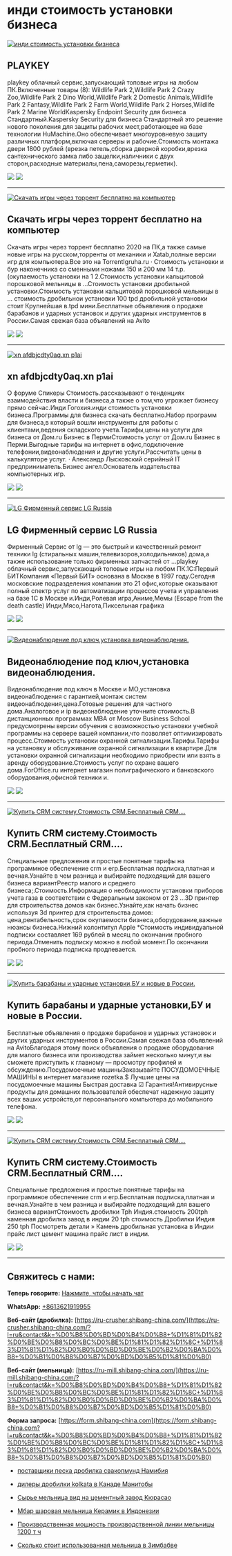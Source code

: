 # инди стоимость установки бизнеса

<a href="https://swt.shibang-china.com/?l=ru&img&k=%D0%B8%D0%BD%D0%B4%D0%B8+%D1%81%D1%82%D0%BE%D0%B8%D0%BC%D0%BE%D1%81%D1%82%D1%8C+%D1%83%D1%81%D1%82%D0%B0%D0%BD%D0%BE%D0%B2%D0%BA%D0%B8+%D0%B1%D0%B8%D0%B7%D0%BD%D0%B5%D1%81%D0%B0" target="_blank">![инди стоимость установки бизнеса](http://static.shibang-china.com/all-800x300/588.jpg)</a>

## PLAYKEY
playkey облачный сервис,запускающий топовые игры на любом ПК.Включенные товары (8): Wildlife Park 2,Wildlife Park 2 Crazy Zoo,Wildlife Park 2 Dino World,Wildlife Park 2 Domestic Animals,Wildlife Park 2 Fantasy,Wildlife Park 2 Farm World,Wildlife Park 2 Horses,Wildlife Park 2 Marine WorldKaspersky Endpoint Security для бизнеса Стандартный.Kaspersky Security для бизнеса Стандартный это решение нового поколения для защиты рабочих мест,работающее на базе технологии HuMachine.Оно обеспечивает многоуровневую защиту различных платформ,включая серверы и рабочие.Стоимость монтажа двери 1800 рублей (врезка петель,сборка дверной коробки,врезка сантехнического замка либо защелки,наличники с двух сторон,расходные материалы,пена,саморезы,герметик).


<a href="https://whatsapp.shibangsoft.com/WhatsApp.php" target="_blank" title="WhatsApp">![](http://static.shibang-china.com/icon/whatsapp.png)</a> <a href="https://swt.shibang-china.com/?l=ru&icon&k=%D0%B8%D0%BD%D0%B4%D0%B8+%D1%81%D1%82%D0%BE%D0%B8%D0%BC%D0%BE%D1%81%D1%82%D1%8C+%D1%83%D1%81%D1%82%D0%B0%D0%BD%D0%BE%D0%B2%D0%BA%D0%B8+%D0%B1%D0%B8%D0%B7%D0%BD%D0%B5%D1%81%D0%B0" target="_blank">![](http://static.shibang-china.com/icon/chat-ru.png)</a>

---

<a href="https://swt.shibang-china.com/?l=ru&img&k=%D0%B8%D0%BD%D0%B4%D0%B8+%D1%81%D1%82%D0%BE%D0%B8%D0%BC%D0%BE%D1%81%D1%82%D1%8C+%D1%83%D1%81%D1%82%D0%B0%D0%BD%D0%BE%D0%B2%D0%BA%D0%B8+%D0%B1%D0%B8%D0%B7%D0%BD%D0%B5%D1%81%D0%B0" target="_blank">![Скачать игры через торрент бесплатно на компьютер](http://static.shibang-china.com/all-800x300/326.jpg)</a>

## Скачать игры через торрент бесплатно на компьютер
Скачать игры через торрент бесплатно 2020 на ПК,а также самые новые игры на русском,торренты от механики и Xatab,полные версии игр для компьютера.Все это на TorrentIgruha.ru&nbsp;&#0183;&#32;Стоимость установки и бур наконечника со сменными ножами 150 и 200 мм 14 т.р.(окупаемость установки на 1 2.Стоимость установки кальцитовой порошковой мельницы в …Стоимость установки дробильной установки.Стоимость установки кальцитовой порошковой мельницы в … стоимость дробильнои установки 100 tpd дробильной установки стоит Крупнейшая в.tpd мини.Бесплатные объявления о продаже барабанов и ударных установок и других ударных инструментов в России.Самая свежая база объявлений на Avito


<a href="https://whatsapp.shibangsoft.com/WhatsApp.php" target="_blank" title="WhatsApp">![](http://static.shibang-china.com/icon/whatsapp.png)</a> <a href="https://swt.shibang-china.com/?l=ru&icon&k=%D0%B8%D0%BD%D0%B4%D0%B8+%D1%81%D1%82%D0%BE%D0%B8%D0%BC%D0%BE%D1%81%D1%82%D1%8C+%D1%83%D1%81%D1%82%D0%B0%D0%BD%D0%BE%D0%B2%D0%BA%D0%B8+%D0%B1%D0%B8%D0%B7%D0%BD%D0%B5%D1%81%D0%B0" target="_blank">![](http://static.shibang-china.com/icon/chat-ru.png)</a>

---

<a href="https://swt.shibang-china.com/?l=ru&img&k=%D0%B8%D0%BD%D0%B4%D0%B8+%D1%81%D1%82%D0%BE%D0%B8%D0%BC%D0%BE%D1%81%D1%82%D1%8C+%D1%83%D1%81%D1%82%D0%B0%D0%BD%D0%BE%D0%B2%D0%BA%D0%B8+%D0%B1%D0%B8%D0%B7%D0%BD%D0%B5%D1%81%D0%B0" target="_blank">![xn afdbjcdty0aq.xn p1ai](http://static.shibang-china.com/all-800x300/1278.jpg)</a>

## xn afdbjcdty0aq.xn p1ai
О форуме Спикеры Стоимость.рассказывают о тенденциях взаимодействия власти и бизнеса,а также о том,что угрожает бизнесу прямо сейчас.Инди Гогохия.инди стоимость установки бизнеса.Программы для бизнеса скачать бесплатно.Набор программ для бизнеса,в который вошли инструменты для работы с клиентами,ведения складского учета.Тарифы,цены на услуги для бизнеса от Дом.ru Бизнес в ПермиСтоимость услуг от Дом.ru Бизнес в Перми.Выгодные тарифы на интернет в офис,подключение телефонии,видеонаблюдения и другие услуги.Рассчитать цены в калькуляторе услуг.&nbsp;&#0183;&#32;Александр Лысковский серийный IT предприниматель.Бизнес ангел.Основатель издательства компьютерных игр.


<a href="https://whatsapp.shibangsoft.com/WhatsApp.php" target="_blank" title="WhatsApp">![](http://static.shibang-china.com/icon/whatsapp.png)</a> <a href="https://swt.shibang-china.com/?l=ru&icon&k=%D0%B8%D0%BD%D0%B4%D0%B8+%D1%81%D1%82%D0%BE%D0%B8%D0%BC%D0%BE%D1%81%D1%82%D1%8C+%D1%83%D1%81%D1%82%D0%B0%D0%BD%D0%BE%D0%B2%D0%BA%D0%B8+%D0%B1%D0%B8%D0%B7%D0%BD%D0%B5%D1%81%D0%B0" target="_blank">![](http://static.shibang-china.com/icon/chat-ru.png)</a>

---

<a href="https://swt.shibang-china.com/?l=ru&img&k=%D0%B8%D0%BD%D0%B4%D0%B8+%D1%81%D1%82%D0%BE%D0%B8%D0%BC%D0%BE%D1%81%D1%82%D1%8C+%D1%83%D1%81%D1%82%D0%B0%D0%BD%D0%BE%D0%B2%D0%BA%D0%B8+%D0%B1%D0%B8%D0%B7%D0%BD%D0%B5%D1%81%D0%B0" target="_blank">![LG Фирменный сервис LG Russia](http://static.shibang-china.com/all-800x300/685.jpg)</a>

## LG Фирменный сервис LG Russia
Фирменный Сервис от lg — это быстрый и качественный ремонт техники lg (стиральных машин,телевизоров,холодильников) дома,а также использование только фирменных запчастей от …playkey облачный сервис,запускающий топовые игры на любом ПК.1С:Первый БИТКомпания &#171;Первый БИТ&#187; основана в Москве в 1997 году.Сегодня московские подразделения компании это 21 офис,которые оказывают полный спектр услуг по автоматизации процессов учета и управления на базе 1С в Москве и.Инди,Ролевая игра,Аниме,Мемы (Escape from the death castle) Инди,Мясо,Нагота,Пиксельная графика


<a href="https://whatsapp.shibangsoft.com/WhatsApp.php" target="_blank" title="WhatsApp">![](http://static.shibang-china.com/icon/whatsapp.png)</a> <a href="https://swt.shibang-china.com/?l=ru&icon&k=%D0%B8%D0%BD%D0%B4%D0%B8+%D1%81%D1%82%D0%BE%D0%B8%D0%BC%D0%BE%D1%81%D1%82%D1%8C+%D1%83%D1%81%D1%82%D0%B0%D0%BD%D0%BE%D0%B2%D0%BA%D0%B8+%D0%B1%D0%B8%D0%B7%D0%BD%D0%B5%D1%81%D0%B0" target="_blank">![](http://static.shibang-china.com/icon/chat-ru.png)</a>

---

<a href="https://swt.shibang-china.com/?l=ru&img&k=%D0%B8%D0%BD%D0%B4%D0%B8+%D1%81%D1%82%D0%BE%D0%B8%D0%BC%D0%BE%D1%81%D1%82%D1%8C+%D1%83%D1%81%D1%82%D0%B0%D0%BD%D0%BE%D0%B2%D0%BA%D0%B8+%D0%B1%D0%B8%D0%B7%D0%BD%D0%B5%D1%81%D0%B0" target="_blank">![Видеонаблюдение под ключ,установка видеонаблюдения.](http://static.shibang-china.com/all-800x300/314.jpg)</a>

## Видеонаблюдение под ключ,установка видеонаблюдения.
Видеонаблюдение под ключ в Москве и МО,установка видеонаблюдения с гарантией,монтаж систем видеонаблюдения,цена.Готовые решения для частного дома.Аналоговое и ip видеонаблюдение уточните стоимость.В дистанционных программах MBA от Moscow Business School предусмотрены версии обучения с возможностью установки учебной программы на сервере вашей компании,что позволяет оптимизировать процесс.Стоимость установки охранной сигнализации.Тарифы.Тарифы на установку и обслуживание охранной сигнализации в квартире.Для установки охранной сигнализации необходимо приобрести или взять в аренду оборудование.Стоимость услуг по охране вашего дома.ForOffice.ru интернет магазин полиграфического и банковского оборудования,офисной техники и.


<a href="https://whatsapp.shibangsoft.com/WhatsApp.php" target="_blank" title="WhatsApp">![](http://static.shibang-china.com/icon/whatsapp.png)</a> <a href="https://swt.shibang-china.com/?l=ru&icon&k=%D0%B8%D0%BD%D0%B4%D0%B8+%D1%81%D1%82%D0%BE%D0%B8%D0%BC%D0%BE%D1%81%D1%82%D1%8C+%D1%83%D1%81%D1%82%D0%B0%D0%BD%D0%BE%D0%B2%D0%BA%D0%B8+%D0%B1%D0%B8%D0%B7%D0%BD%D0%B5%D1%81%D0%B0" target="_blank">![](http://static.shibang-china.com/icon/chat-ru.png)</a>

---

<a href="https://swt.shibang-china.com/?l=ru&img&k=%D0%B8%D0%BD%D0%B4%D0%B8+%D1%81%D1%82%D0%BE%D0%B8%D0%BC%D0%BE%D1%81%D1%82%D1%8C+%D1%83%D1%81%D1%82%D0%B0%D0%BD%D0%BE%D0%B2%D0%BA%D0%B8+%D0%B1%D0%B8%D0%B7%D0%BD%D0%B5%D1%81%D0%B0" target="_blank">![Купить CRM систему.Стоимость CRM.Бесплатный CRM.…](http://static.shibang-china.com/all-800x300/374.jpg)</a>

## Купить CRM систему.Стоимость CRM.Бесплатный CRM.…
Специальные предложения и простые понятные тарифы на программное обеспечение crm и erp.Бесплатная подписка,платная и вечная.Узнайте в чем разница и выбирайте подходящий для вашего бизнеса вариантРеестр малого и среднего бизнеса;.Стоимость.Информация о необходимости установки приборов учета газа в соответствии с Федеральным законом от 23 …3D принтер для строительства домов как бизнес.Узнайте,как начать бизнес используя 3d принтер для строительства домов: цена,рентабельность,срок окупаемости бизнеса,оборудование,важные нюансы бизнеса.Нижний колонтитул Apple *Стоимость индивидуальной подписки составляет 169 рублей в месяц по окончании пробного периода.Отменить подписку можно в любой момент.По окончании пробного периода подписка продлевается.


<a href="https://whatsapp.shibangsoft.com/WhatsApp.php" target="_blank" title="WhatsApp">![](http://static.shibang-china.com/icon/whatsapp.png)</a> <a href="https://swt.shibang-china.com/?l=ru&icon&k=%D0%B8%D0%BD%D0%B4%D0%B8+%D1%81%D1%82%D0%BE%D0%B8%D0%BC%D0%BE%D1%81%D1%82%D1%8C+%D1%83%D1%81%D1%82%D0%B0%D0%BD%D0%BE%D0%B2%D0%BA%D0%B8+%D0%B1%D0%B8%D0%B7%D0%BD%D0%B5%D1%81%D0%B0" target="_blank">![](http://static.shibang-china.com/icon/chat-ru.png)</a>

---

<a href="https://swt.shibang-china.com/?l=ru&img&k=%D0%B8%D0%BD%D0%B4%D0%B8+%D1%81%D1%82%D0%BE%D0%B8%D0%BC%D0%BE%D1%81%D1%82%D1%8C+%D1%83%D1%81%D1%82%D0%B0%D0%BD%D0%BE%D0%B2%D0%BA%D0%B8+%D0%B1%D0%B8%D0%B7%D0%BD%D0%B5%D1%81%D0%B0" target="_blank">![Купить барабаны и ударные установки,БУ и новые в России.](http://static.shibang-china.com/all-800x300/1513.jpg)</a>

## Купить барабаны и ударные установки,БУ и новые в России.
Бесплатные объявления о продаже барабанов и ударных установок и других ударных инструментов в России.Самая свежая база объявлений на AvitoБлагодаря этому поиск объявления о продаже оборудования для малого бизнеса или производства займет несколько минут,и вы сможете приступить к главному — просмотру профилей и обсуждению.Посудомоечные машиныЗаказывайте ПОСУДОМОЕЧНЫЕ МАШИНЫ в интернет магазине rozetka.$ Лучшие цены на посудомоечные машины Быстрая доставка ☑ Гарантия!Антивирусные продукты для домашних пользователей обеспечат надежную защиту всех ваших устройств,от персонального компьютера до мобильного телефона.


<a href="https://whatsapp.shibangsoft.com/WhatsApp.php" target="_blank" title="WhatsApp">![](http://static.shibang-china.com/icon/whatsapp.png)</a> <a href="https://swt.shibang-china.com/?l=ru&icon&k=%D0%B8%D0%BD%D0%B4%D0%B8+%D1%81%D1%82%D0%BE%D0%B8%D0%BC%D0%BE%D1%81%D1%82%D1%8C+%D1%83%D1%81%D1%82%D0%B0%D0%BD%D0%BE%D0%B2%D0%BA%D0%B8+%D0%B1%D0%B8%D0%B7%D0%BD%D0%B5%D1%81%D0%B0" target="_blank">![](http://static.shibang-china.com/icon/chat-ru.png)</a>

---

<a href="https://swt.shibang-china.com/?l=ru&img&k=%D0%B8%D0%BD%D0%B4%D0%B8+%D1%81%D1%82%D0%BE%D0%B8%D0%BC%D0%BE%D1%81%D1%82%D1%8C+%D1%83%D1%81%D1%82%D0%B0%D0%BD%D0%BE%D0%B2%D0%BA%D0%B8+%D0%B1%D0%B8%D0%B7%D0%BD%D0%B5%D1%81%D0%B0" target="_blank">![Купить CRM систему.Стоимость CRM.Бесплатный CRM.…](http://static.shibang-china.com/all-800x300/1327.jpg)</a>

## Купить CRM систему.Стоимость CRM.Бесплатный CRM.…
Специальные предложения и простые понятные тарифы на программное обеспечение crm и erp.Бесплатная подписка,платная и вечная.Узнайте в чем разница и выбирайте подходящий для вашего бизнеса вариантСтоимость дробилки Tph Индия.стоимость 200tph каменная дробилка завод в индии 20 tph стоимость Дробилки Индия 250 tph Посмотреть детали &#187; Камень дробильная установка в Индии прайс лист цемент машина прайс лист в индии.

<a href="https://whatsapp.shibangsoft.com/WhatsApp.php" target="_blank" title="WhatsApp">![](http://static.shibang-china.com/icon/whatsapp.png)</a> <a href="https://swt.shibang-china.com/?l=ru&icon&k=%D0%B8%D0%BD%D0%B4%D0%B8+%D1%81%D1%82%D0%BE%D0%B8%D0%BC%D0%BE%D1%81%D1%82%D1%8C+%D1%83%D1%81%D1%82%D0%B0%D0%BD%D0%BE%D0%B2%D0%BA%D0%B8+%D0%B1%D0%B8%D0%B7%D0%BD%D0%B5%D1%81%D0%B0" target="_blank">![](http://static.shibang-china.com/icon/chat-ru.png)</a>

---
## Свяжитесь с нами:

**Теперь говорите:** [Нажмите, чтобы начать чат](https://swt.shibang-china.com?l=ru&contact&k=%D0%B8%D0%BD%D0%B4%D0%B8+%D1%81%D1%82%D0%BE%D0%B8%D0%BC%D0%BE%D1%81%D1%82%D1%8C+%D1%83%D1%81%D1%82%D0%B0%D0%BD%D0%BE%D0%B2%D0%BA%D0%B8+%D0%B1%D0%B8%D0%B7%D0%BD%D0%B5%D1%81%D0%B0)

**WhatsApp:**  [+8613621919955](https://whatsapp.shibangsoft.com/WhatsApp.php)

**Веб-сайт (дробилка):** [https://ru-crusher.shibang-china.com/](https://ru-crusher.shibang-china.com/?l=ru&contact&k=%D0%B8%D0%BD%D0%B4%D0%B8+%D1%81%D1%82%D0%BE%D0%B8%D0%BC%D0%BE%D1%81%D1%82%D1%8C+%D1%83%D1%81%D1%82%D0%B0%D0%BD%D0%BE%D0%B2%D0%BA%D0%B8+%D0%B1%D0%B8%D0%B7%D0%BD%D0%B5%D1%81%D0%B0)

**Веб-сайт (мельница):** [https://ru-mill.shibang-china.com/](https://ru-mill.shibang-china.com/?l=ru&contact&k=%D0%B8%D0%BD%D0%B4%D0%B8+%D1%81%D1%82%D0%BE%D0%B8%D0%BC%D0%BE%D1%81%D1%82%D1%8C+%D1%83%D1%81%D1%82%D0%B0%D0%BD%D0%BE%D0%B2%D0%BA%D0%B8+%D0%B1%D0%B8%D0%B7%D0%BD%D0%B5%D1%81%D0%B0)

**Форма запроса:** [https://form.shibang-china.com](https://form.shibang-china.com?l=ru&contact&k=%D0%B8%D0%BD%D0%B4%D0%B8+%D1%81%D1%82%D0%BE%D0%B8%D0%BC%D0%BE%D1%81%D1%82%D1%8C+%D1%83%D1%81%D1%82%D0%B0%D0%BD%D0%BE%D0%B2%D0%BA%D0%B8+%D0%B1%D0%B8%D0%B7%D0%BD%D0%B5%D1%81%D0%B0)

* [поставщики песка дробилка свакопмунд Намибия](../132/%D0%BF%D0%BE%D1%81%D1%82%D0%B0%D0%B2%D1%89%D0%B8%D0%BA%D0%B8%20%D0%BF%D0%B5%D1%81%D0%BA%D0%B0%20%D0%B4%D1%80%D0%BE%D0%B1%D0%B8%D0%BB%D0%BA%D0%B0%20%D1%81%D0%B2%D0%B0%D0%BA%D0%BE%D0%BF%D0%BC%D1%83%D0%BD%D0%B4%20%D0%9D%D0%B0%D0%BC%D0%B8%D0%B1%D0%B8%D1%8F.md)

* [дилеры дробилки kolkata в Канаде Манитобы](../135/%D0%B4%D0%B8%D0%BB%D0%B5%D1%80%D1%8B%20%D0%B4%D1%80%D0%BE%D0%B1%D0%B8%D0%BB%D0%BA%D0%B8%20kolkata%20%D0%B2%20%D0%9A%D0%B0%D0%BD%D0%B0%D0%B4%D0%B5%20%D0%9C%D0%B0%D0%BD%D0%B8%D1%82%D0%BE%D0%B1%D1%8B.md)

* [Сырье мельница вид на цементный завод Кюрасао](../135/%D0%A1%D1%8B%D1%80%D1%8C%D0%B5%20%D0%BC%D0%B5%D0%BB%D1%8C%D0%BD%D0%B8%D1%86%D0%B0%20%D0%B2%D0%B8%D0%B4%20%D0%BD%D0%B0%20%D1%86%D0%B5%D0%BC%D0%B5%D0%BD%D1%82%D0%BD%D1%8B%D0%B9%20%D0%B7%D0%B0%D0%B2%D0%BE%D0%B4%20%D0%9A%D1%8E%D1%80%D0%B0%D1%81%D0%B0%D0%BE.md)

* [Мбар шаровая мельница Керамик в Индонезии](../133/%D0%9C%D0%B1%D0%B0%D1%80%20%D1%88%D0%B0%D1%80%D0%BE%D0%B2%D0%B0%D1%8F%20%D0%BC%D0%B5%D0%BB%D1%8C%D0%BD%D0%B8%D1%86%D0%B0%20%D0%9A%D0%B5%D1%80%D0%B0%D0%BC%D0%B8%D0%BA%20%D0%B2%20%D0%98%D0%BD%D0%B4%D0%BE%D0%BD%D0%B5%D0%B7%D0%B8%D0%B8.md)

* [Производственная мощность производственной линии мельницы 1200 т  ч](../132/%D0%9F%D1%80%D0%BE%D0%B8%D0%B7%D0%B2%D0%BE%D0%B4%D1%81%D1%82%D0%B2%D0%B5%D0%BD%D0%BD%D0%B0%D1%8F%20%D0%BC%D0%BE%D1%89%D0%BD%D0%BE%D1%81%D1%82%D1%8C%20%D0%BF%D1%80%D0%BE%D0%B8%D0%B7%D0%B2%D0%BE%D0%B4%D1%81%D1%82%D0%B2%D0%B5%D0%BD%D0%BD%D0%BE%D0%B9%20%D0%BB%D0%B8%D0%BD%D0%B8%D0%B8%20%D0%BC%D0%B5%D0%BB%D1%8C%D0%BD%D0%B8%D1%86%D1%8B%201200%20%D1%82%20%20%D1%87.md)

* [Сколько стоит использованная мельница в Зимбабве](../131/%D0%A1%D0%BA%D0%BE%D0%BB%D1%8C%D0%BA%D0%BE%20%D1%81%D1%82%D0%BE%D0%B8%D1%82%20%D0%B8%D1%81%D0%BF%D0%BE%D0%BB%D1%8C%D0%B7%D0%BE%D0%B2%D0%B0%D0%BD%D0%BD%D0%B0%D1%8F%20%D0%BC%D0%B5%D0%BB%D1%8C%D0%BD%D0%B8%D1%86%D0%B0%20%D0%B2%20%D0%97%D0%B8%D0%BC%D0%B1%D0%B0%D0%B1%D0%B2%D0%B5.md)